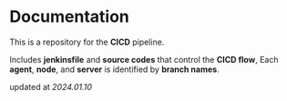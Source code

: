 # Documentation

This is a repository for the **CICD** pipeline.

Includes **jenkinsfile** and **source codes** that control the **CICD flow**, Each **agent**, **node**, and **server** is identified by **branch names**.

updated at _2024.01.10_
